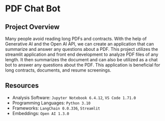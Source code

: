 # PDF Chat Bot
## Project Overview
Many people avoid reading long PDFs and contracts. With the help of Generative AI and the Open AI API, we can create an application that can summarize and answer any questions about a PDF. This project utilizes the streamlit application and front end development to analyze PDF files of any length. It then summarizes the document and can also be utilized as a chat bot to answer any questions about the PDF. This application is beneficial for long contracts, documents, and resume screenings.

## Resources
+ Analysis Software: `Jupyter Notebook 6.4.12`, `VS Code 1.71.0`
+ Programming Languages: `Python 3.10`
+ Frameworks: `LangChain 0.0.336`, `Streamlit`
+ Embeddings: `Open AI 1.3.0`
